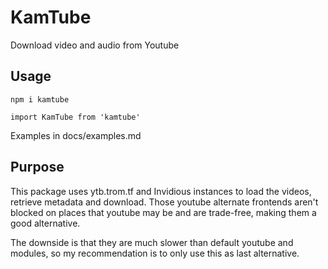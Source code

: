 # KamTube
Download video and audio from Youtube

## Usage
`npm i kamtube`

`import KamTube from 'kamtube'`

Examples in docs/examples.md

## Purpose
This package uses ytb.trom.tf and Invidious instances to load the videos, retrieve metadata and download. Those youtube alternate frontends aren't blocked on places that youtube may be and are trade-free, making them a good alternative.

The downside is that they are much slower than default youtube and modules, so my recommendation is to only use this as last alternative.

